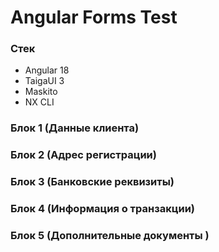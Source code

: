 # Angular Forms Test

### Стек
- Angular 18
- TaigaUI 3
- Maskito
- NX CLI

### Блок 1 (Данные клиента)
### Блок 2 (Адрес регистрации)
### Блок 3 (Банковские реквизиты)
### Блок 4 (Информация о транзакции)
### Блок 5 (Дополнительные документы )





